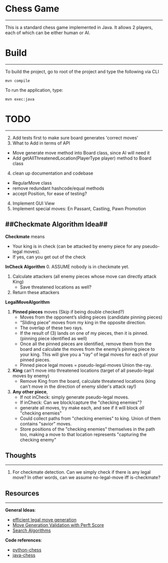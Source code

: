
# Chess Game
---
This is a standard chess game implemented in Java.
It allows 2 players, each of which can be either human or AI.

# Build
---
To build the project, go to root of the project and type the following via CLI
```
mvn compile
```

To run the application, type:
```
mvn exec:java
```

# TODO
---
2. Add tests first to make sure board generates 'correct moves'
3. What to Add in terms of API
  - Move generate move method into Board class, since AI will need it
  - Add getAllThreatenedLocation(PlayerType player) method to Board class

4. clean up documentation and codebase
  - RegularMove class
  - remove redundant hashcode/equal methods
  - accept Position, for ease of testing?

4. Implement GUI View
5. Implement special moves: En Passant, Castling, Pawn Promotion


##Checkmate Algorithm Idea##
---
__Checkmate__ means 
   - Your king is in check (can be attacked by enemy piece for any pseudo-legal moves).
   - If yes, can you get out of the check

__InCheck Algorithm__
0. ASSUME nobody is in checkmate yet.
1. Calculate attackers (all enemy pieces whose move can directly attack King)
   - Save threatened locations as well?
2. Return these attackers

__LegalMoveAlgorithm__
1. __Pinned pieces__ moves (Skip if being double checked?)
   - Moves from the opponent’s sliding pieces (candidate pinning pieces)
   - “Sliding piece” moves from my king in the opposite direction.
   - The overlap of these two rays.
   - If the result of (3) lands on one of my pieces, then it is pinned. (pinning piece identified as
     well)
   - Once all the pinned pieces are identified, remove them from the board and calculate the moves 
     from the enemy’s pinning piece to your king. This will give you a “ray” of legal moves for each of your pinned pieces.
   - Pinned piece legal moves = pseudo-legal-moves Union the-ray.
2. __King__ can't move into threatened locations (target of all pseudo-legal moves by enemy)
   - Remove King from the board, calculate threatened locations (king can't move in the direction of
     enemy slider's attack ray!)
3. __Any other piece__, 
   - If not inCheck: simply generate pseudo-legal moves.
   - If inCheck: Can we block/capture the "checking enemies"?
    - generate all moves, try make each, and see if it will block _all_ "checking enemies"
     - Could collect paths from "checking enemies" to king. Union of them contains "savior" moves.
     - Store positions of the "checking enemies" themselves in the path too, making a move to that
        location represents "capturing the checking enemy"

## Thoughts ##
---
1. For checkmate detection. Can we simply check if there is any legal move? 
   In other words, can we assume no-legal-move iff is-checkmate?


## Resources ##
---
__General Ideas__:
- [efficient legal move generation](https://peterellisjones.com/posts/generating-legal-chess-moves-efficiently/)
- [Move Generation Validation with Perft Score](http://mediocrechess.blogspot.com/2007/01/guide-perft-scores.html)
- [Search Algorithms](http://www.frayn.net/beowulf/theory.html)

__Code references__:
- [python-chess](https://github.com/niklasf/python-chess/blob/035e32b061430b36752bd994f36a86e4df25886d/chess/__init__.py)
- [java-chess](https://github.com/Vadman97/ChessGame/blob/master/src/vad/GameBoard.java)
